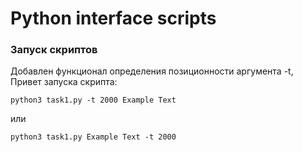# Python interface scripts
### Запуск скриптов
Добавлен функционал определения позиционности аргумента -t, Привет запуска скрипта:
```
python3 task1.py -t 2000 Example Text
```
или
```
python3 task1.py Example Text -t 2000
```
